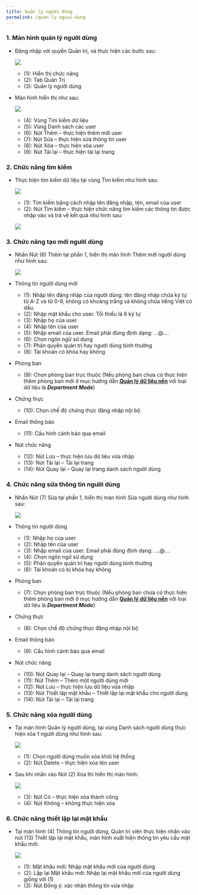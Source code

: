 ```yaml
---
title: Quản lý người dùng
permalink: /quan-ly-nguoi-dung
---
```


### **1. Màn hình quản lý người dùng**
* Đăng nhập với quyền Quản trị, và thực hiện các bước sau:

     ![](assets/usermanager/mnUserManager.png)

     * (1): Hiển thị chức năng
     * (2): Tab Quản Trị
     * (3): Quản lý người dùng

* Màn hình hiển thị như sau:

     ![](assets/usermanager/UserManager.png)

     * (4): Vùng Tìm kiếm dữ liệu
     * (5): Vùng Danh sách các user
     * (6): Nút Thêm – thực hiện thêm mới user
     * (7): Nút Sửa – thực hiện sửa thông tin user
     * (8): Nút Xóa – thực hiện xóa user
     * (9): Nút Tải lại – thực hiện tải lại trang

### **2. Chức năng tìm kiếm**
* Thực hiện tìm kiếm dữ liệu tại vùng Tìm kiếm như hình sau:

     ![](assets/usermanager/UserManagerSearch.png)

     * (1): Tìm kiếm bằng cách nhập tên đăng nhập, tên, email của user
     * (2): Nút Tìm kiếm – thực hiện chức năng tìm kiếm các thông tin được nhập vào và trả về kết quả như hình sau:

     ![](assets/usermanager/UserManagerSearchResult.png)

### **3. Chức năng tạo mới người dùng**
* Nhấn Nút (6) Thêm tại phần 1, hiển thị màn hình Thêm mới người dùng như hình sau:

     ![](assets/usermanager/UserDetailsAdd.png)

* Thông tin người dùng mới
     * (1): Nhập tên đăng nhập của người dùng: tên đăng nhập chứa ký tự từ A-Z và từ 0-9, không có khoảng trắng và không chứa tiếng Việt có dấu. 
     * (2): Nhập mật khẩu cho user. Tối thiểu là 6 ký tự
     * (3): Nhập họ của user
     * (4): Nhập tên của user
     * (5): Nhập email của user. Email phải đúng định dạng: ...@....
     * (6): Chọn ngôn ngữ sử dụng
     * (7): Phân quyền quản trị hay người dùng bình thường
     * (8): Tài khoản có khóa hay không
* Phòng ban
     * (9): Chọn phòng ban trực thuộc (Nếu phòng ban chưa có thực hiện thêm phòng ban mới ở mục hướng dẫn **[Quản lý dữ liệu nền](/quan-ly-du-lieu-nen)** với loại dữ liệu là ***Department Mode***)
* Chứng thực
     * (10): Chọn chế độ chứng thực đăng nhập nội bộ
* Email thông báo
     * (11): Cấu hình cảnh báo qua email
* Nút chức năng
     * (12): Nút Lưu – thực hiện lưu dữ liệu vừa nhập
     * (13): Nút Tải lại – Tải lại trang
     * (14): Nút Quay lại – Quay lại trang danh sách người dùng

### **4. Chức năng sửa thông tin người dùng**
* Nhấn Nút (7) Sửa tại phần 1, hiển thị màn hình Sửa người dùng như hình sau:

     ![](assets/usermanager/UserDetailsEdit.png)
     
* Thông tin người dùng
     * (1): Nhập họ của user
     * (2): Nhập tên của user
     * (3): Nhập email của user. Email phải đúng định dạng: ....@....
     * (4): Chọn ngôn ngữ sử dụng
     * (5): Phân quyền quản trị hay người dùng bình thường
     * (6): Tài khoản có bị khóa hay không
* Phòng ban
     * (7): Chọn phòng ban trực thuộc (Nếu phòng ban chưa có thực hiện thêm phòng ban mới ở mục hướng dẫn **[Quản lý dữ liệu nền](/quan-ly-du-lieu-nen)** với loại dữ liệu là ***Department Mode***)
* Chứng thực
     * (8): Chọn chế độ chứng thực đăng nhập nội bộ
* Email thông báo
     * (9): Cấu hình cảnh báo qua email
* Nút chức năng
     * (10): Nút Quay lại – Quay lại trang danh sách người dùng
     * (11): Nút Thêm – Thêm một người dùng mới
     * (12): Nút Lưu – thực hiện lưu dữ liệu vừa nhập
     * (13): Nút Thiết lập mật khẩu – Thiết lập lại mật khẩu cho người dùng
     * (14): Nút Tải lại – Tải lại trang

### **5. Chức năng xóa người dùng**
* Tại màn hình Quản lý người dùng, tại vùng Danh sách người dùng thực hiện xóa 1 người dùng như hình sau:

     ![](assets/usermanager/UserDetailsDelete.png)

     * (1): Chọn người dùng muốn xóa khỏi hệ thống
     * (2): Nút Delete – thực hiện xóa tên user

* Sau khi nhấn vào Nút (2) Xóa thì hiển thị màn hình:

     ![](assets/usermanager/UserDetailsDeleteOK.png)

     * (3): Nút Có – thực hiện xóa thành công
     * (4): Nút Không – không thực hiện xóa

### **6. Chức năng thiết lập lại mật khẩu**
* Tại màn hình (4) Thông tin người dùng, Quản trị viên thực hiện nhấn vào nút (13) Thiết lập lại mật khẩu, màn hình xuất hiện thông tin yêu cầu mật khẩu mới:

     ![](assets/usermanager/UserDetailsChangePass.png)

     * (1): Mật khẩu mới: Nhập mật khẩu mới của người dùng
     * (2): Lặp lại Mật khẩu mới: Nhập lại mật khẩu mới của người dùng giống với (1)
     * (3): Nút Đồng ý: xác nhận thông tin vừa nhập
